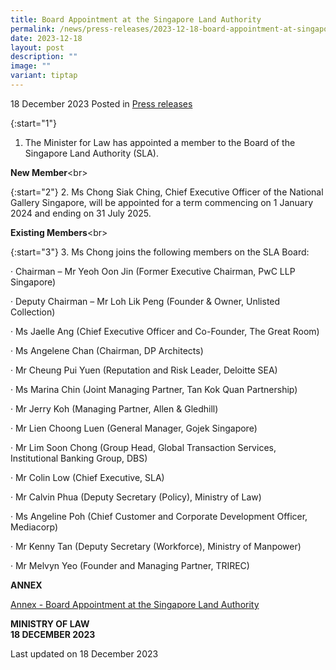 ```yaml
---
title: Board Appointment at the Singapore Land Authority
permalink: /news/press-releases/2023-12-18-board-appointment-at-singapore-land-authority/
date: 2023-12-18
layout: post
description: ""
image: ""
variant: tiptap
---
```

18 December 2023 Posted in [Press releases](/news/press-releases)

{:start="1"} 
1. The Minister for Law has appointed a member to the Board of the Singapore Land Authority (SLA).

</p><p><strong>New Member</strong>&lt;br&gt;</p><p>

{:start="2"} 
2. Ms Chong Siak Ching, Chief Executive Officer of the National Gallery Singapore, will be appointed for a term commencing on 1 January 2024 and ending on 31 July 2025.</p><p><strong>Existing Members</strong>&lt;br&gt;</p><p>

{:start="3"} 
3. Ms Chong joins the following members on the SLA Board:</p><p>· Chairman – Mr Yeoh Oon Jin (Former Executive Chairman, PwC LLP Singapore)</p><p>· Deputy Chairman – Mr Loh Lik Peng (Founder &amp; Owner, Unlisted Collection)</p><p>· Ms Jaelle Ang (Chief Executive Officer and Co-Founder, The Great Room)</p><p>· Ms Angelene Chan (Chairman, DP Architects)</p><p>· Mr Cheung Pui Yuen (Reputation and Risk Leader, Deloitte SEA)</p><p>· Ms Marina Chin (Joint Managing Partner, Tan Kok Quan Partnership)</p><p>· Mr Jerry Koh (Managing Partner, Allen &amp; Gledhill)</p><p>· Mr Lien Choong Luen (General Manager, Gojek Singapore)</p><p>· Mr Lim Soon Chong (Group Head, Global Transaction Services, Institutional Banking Group, DBS)</p><p>· Mr Colin Low (Chief Executive, SLA)</p><p>· Mr Calvin Phua (Deputy Secretary (Policy), Ministry of Law)</p><p>· Ms Angeline Poh (Chief Customer and Corporate Development Officer, Mediacorp)</p><p>· Mr Kenny Tan (Deputy Secretary (Workforce), Ministry of Manpower)</p><p>· Mr Melvyn Yeo (Founder and Managing Partner, TRIREC)</p><p></p><p>

<strong>ANNEX</strong></p><p><a href="/files/news/press-releases/2023/annex___board_appointment_at_the_singapore_land_authority.pdf" rel="noopener noreferrer nofollow" target="_blank">Annex - Board Appointment at the Singapore Land Authority</a></p><p></p><p>

**MINISTRY OF LAW**
<br>**18 DECEMBER 2023**


<p class="right-side-updated">Last updated on 18 December 2023</p>
